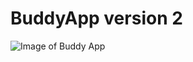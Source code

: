 # BuddyApp version 2
![Image of Buddy App](https://github.com/Ekspeace/BuddyApp_version_2/blob/2a4e9c7fedf9184db47c7aa90195b12d84740fbc/app/src/Web%201920%20%E2%80%93%205.jpg)
